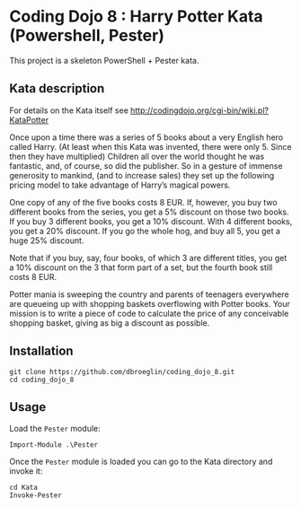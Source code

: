 # Coding Dojo 8 : Harry Potter Kata (Powershell, Pester) 

This project is a skeleton PowerShell + Pester kata.

## Kata description

For details on the Kata itself see 
http://codingdojo.org/cgi-bin/wiki.pl?KataPotter

Once upon a time there was a series of 5 books about a very English hero called Harry. (At least when this Kata was invented, there were only 5. Since then they have multiplied) Children all over the world thought he was fantastic, and, of course, so did the publisher. So in a gesture of immense generosity to mankind, (and to increase sales) they set up the following pricing model to take advantage of Harry’s magical powers.

One copy of any of the five books costs 8 EUR. If, however, you buy two different books from the series, you get a 5% discount on those two books. If you buy 3 different books, you get a 10% discount. With 4 different books, you get a 20% discount. If you go the whole hog, and buy all 5, you get a huge 25% discount.

Note that if you buy, say, four books, of which 3 are different titles, you get a 10% discount on the 3 that form part of a set, but the fourth book still costs 8 EUR.

Potter mania is sweeping the country and parents of teenagers everywhere are queueing up with shopping baskets overflowing with Potter books. Your mission is to write a piece of code to calculate the price of any conceivable shopping basket, giving as big a discount as possible.

## Installation

    git clone https://github.com/dbroeglin/coding_dojo_8.git
    cd coding_dojo_8

## Usage

Load the `Pester` module:

    Import-Module .\Pester

Once the `Pester` module is loaded you can go to the Kata directory and invoke it:

    cd Kata
    Invoke-Pester
